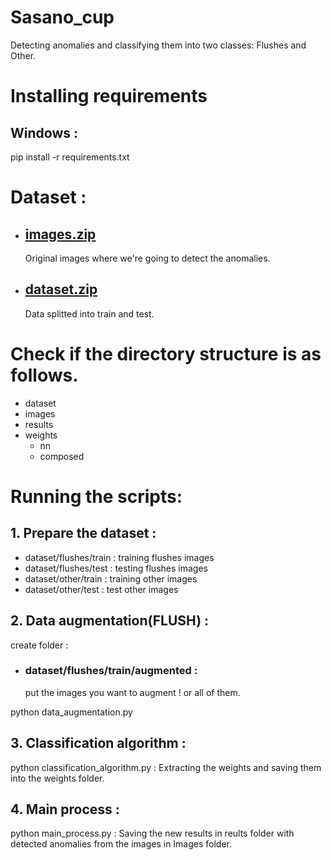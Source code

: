 # Sasano_cup
Detecting anomalies and classifying them into two classes: Flushes and Other.

# Installing requirements
## Windows :
pip install -r requirements.txt

# Dataset :
- ## [images.zip](https://drive.google.com/file/d/1Tkay-GO2rUOwLRmPYhjRRzople6BKJ1U/view?usp=sharing)
    Original images where we're going to detect the anomalies.
- ## [dataset.zip](https://drive.google.com/file/d/1mIGDPS9GkhE0wBQRLZ4VjMbADotsr8Vp/view?usp=sharing)
    Data splitted into train and test.

# Check if the directory structure is as follows.
- dataset
- images
- results
- weights
    - nn
    - composed

# Running the scripts:
## 1. Prepare the dataset :
-  dataset/flushes/train : training flushes images
-  dataset/flushes/test : testing flushes images
-  dataset/other/train : training other images
-  dataset/other/test : test other images

## 2. Data augmentation(FLUSH) :
create folder :
- ### dataset/flushes/train/augmented : 
    put the images you want to augment ! or all of them.

python data_augmentation.py

## 3. Classification algorithm :
python classification_algorithm.py : Extracting the weights and saving them into the weights folder.

## 4. Main process :
python main_process.py : Saving the new results in reults folder with detected anomalies from the images in Images folder.






